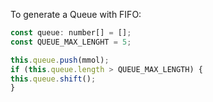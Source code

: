 To generate a Queue with FIFO:

``` javascript
const queue: number[] = [];
const QUEUE_MAX_LENGHT = 5;

this.queue.push(mmol);
if (this.queue.length > QUEUE_MAX_LENGTH) {
this.queue.shift();
}
```
